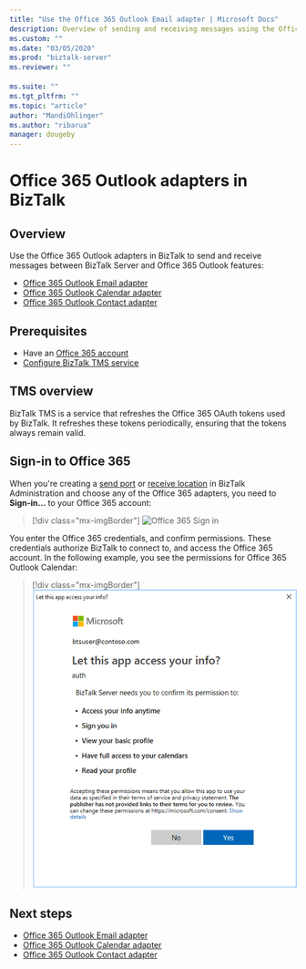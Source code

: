 ```yaml
---
title: "Use the Office 365 Outlook Email adapter | Microsoft Docs"
description: Overview of sending and receiving messages using the Office 365 Outlook adapters in BizTalk Server, including Email, Calendar, and Contacts
ms.custom: ""
ms.date: "03/05/2020"
ms.prod: "biztalk-server"
ms.reviewer: ""

ms.suite: ""
ms.tgt_pltfrm: ""
ms.topic: "article"
author: "MandiOhlinger"
ms.author: "ribarua"
manager: dougeby
---
```


# Office 365 Outlook adapters in BizTalk

## Overview

Use the Office 365 Outlook adapters in BizTalk to send and receive messages between BizTalk Server and Office 365 Outlook features:

- [Office 365 Outlook Email adapter](../core/office365-mail-adapter.md)
- [Office 365 Outlook Calendar adapter](../core/office365-calendar-adapter.md)
- [Office 365 Outlook Contact adapter](../core/office365-contact-adapter.md)

## Prerequisites

- Have an [Office 365 account](https://outlook.office365.com)
- [Configure BizTalk TMS service](../core/configure-biztalk-server.md#configure-biztalk-tms)

## TMS overview

BizTalk TMS is a service that refreshes the Office 365 OAuth tokens used by BizTalk. It refreshes these tokens periodically, ensuring that the tokens always remain valid.

## Sign-in to Office 365

When you're creating a [send port](../core/how-to-create-a-send-port2.md) or [receive location](../core/how-to-create-a-receive-location.md) in BizTalk Administration and choose any of the Office 365 adapters, you need to **Sign-in...** to your Office 365 account:

> [!div class="mx-imgBorder"]
> ![Office 365 Sign in](../core/media/office365-signin.png)

You enter the Office 365 credentials, and confirm permissions. These credentials authorize BizTalk to connect to, and access the Office 365 account. In the following example, you see the permissions for Office 365 Outlook Calendar:

> [!div class="mx-imgBorder"]
> ![Office 365 Calendar permissions](../core/media/office365-calendar-permissions.png)

## Next steps

- [Office 365 Outlook Email adapter](./office365-mail-adapter.md)
- [Office 365 Outlook Calendar adapter](./office365-calendar-adapter.md)
- [Office 365 Outlook Contact adapter](./office365-contact-adapter.md)
